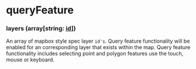 # queryFeature

### layers  (**array[string: [id](https://maplibre.org/maplibre-style-spec/layers/#id)]**)

An array of mapbox style spec layer `id's`. Query feature functionality will be enabled for an corresponding layer that exists within the map. Query feature functionality includes selecting point and polygon features use the touch, mouse or keyboard.

